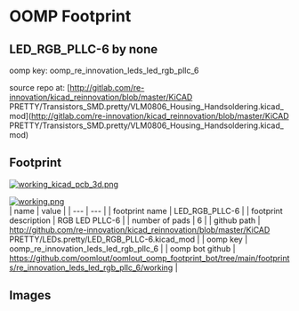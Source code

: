 # OOMP Footprint  
## LED_RGB_PLLC-6  by none  
  
oomp key: oomp_re_innovation_leds_led_rgb_pllc_6  
  
source repo at: [http://gitlab.com/re-innovation/kicad_reinnovation/blob/master/KiCAD PRETTY/Transistors_SMD.pretty/VLM0806_Housing_Handsoldering.kicad_mod](http://gitlab.com/re-innovation/kicad_reinnovation/blob/master/KiCAD PRETTY/Transistors_SMD.pretty/VLM0806_Housing_Handsoldering.kicad_mod)  
## Footprint  
  
[![working_kicad_pcb_3d.png](working_kicad_pcb_3d_600.png)](working_kicad_pcb_3d.png)  
  
[![working.png](working_600.png)](working.png)  
| name | value | 
| --- | --- | 
| footprint name | LED_RGB_PLLC-6 | 
| footprint description | RGB LED PLLC-6 | 
| number of pads | 6 | 
| github path | http://github.com/re-innovation/kicad_reinnovation/blob/master/KiCAD PRETTY/LEDs.pretty/LED_RGB_PLLC-6.kicad_mod | 
| oomp key | oomp_re_innovation_leds_led_rgb_pllc_6 | 
| oomp bot github | https://github.com/oomlout/oomlout_oomp_footprint_bot/tree/main/footprints/re_innovation_leds_led_rgb_pllc_6/working | 
## Images  
